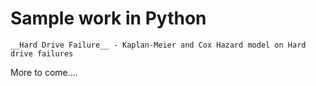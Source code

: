 # Sample work in Python
    __Hard Drive Failure__ - Kaplan-Meier and Cox Hazard model on Hard drive failures

More to come....
